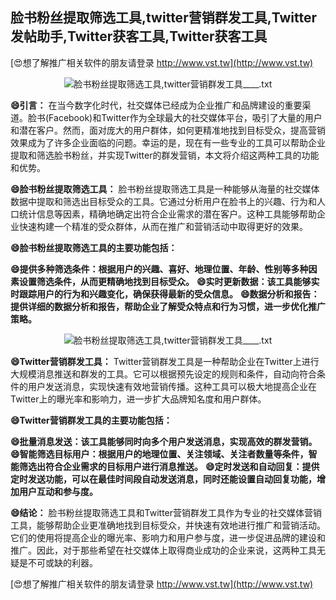 ## **脸书粉丝提取筛选工具,twitter营销群发工具,Twitter发帖助手,Twitter获客工具,Twitter获客工具**

[😍想了解推广相关软件的朋友请登录 http://www.vst.tw](http://www.vst.tw)

 <center><img src="https://vst.tw/MP4/tuiguang/png/0.png" alt="脸书粉丝提取筛选工具,twitter营销群发工具____.txt"></center>

**😄引言：**
在当今数字化时代，社交媒体已经成为企业推广和品牌建设的重要渠道。脸书(Facebook)和Twitter作为全球最大的社交媒体平台，吸引了大量的用户和潜在客户。然而，面对庞大的用户群体，如何更精准地找到目标受众，提高营销效果成为了许多企业面临的问题。幸运的是，现在有一些专业的工具可以帮助企业提取和筛选脸书粉丝，并实现Twitter的群发营销，本文将介绍这两种工具的功能和优势。

**😄脸书粉丝提取筛选工具：**
脸书粉丝提取筛选工具是一种能够从海量的社交媒体数据中提取和筛选出目标受众的工具。它通过分析用户在脸书上的兴趣、行为和人口统计信息等因素，精确地确定出符合企业需求的潜在客户。这种工具能够帮助企业快速构建一个精准的受众群体，从而在推广和营销活动中取得更好的效果。

**😄脸书粉丝提取筛选工具的主要功能包括：**

**😄提供多种筛选条件：根据用户的兴趣、喜好、地理位置、年龄、性别等多种因素设置筛选条件，从而更精确地找到目标受众。**
**😄实时更新数据：该工具能够实时跟踪用户的行为和兴趣变化，确保获得最新的受众信息。**
**😄数据分析和报告：提供详细的数据分析和报告，帮助企业了解受众特点和行为习惯，进一步优化推广策略。**

 <center><img src="https://vst.tw/MP4/tuiguang/png/1.png" alt="脸书粉丝提取筛选工具,twitter营销群发工具____.txt"></center>

**😄Twitter营销群发工具：**
Twitter营销群发工具是一种帮助企业在Twitter上进行大规模消息推送和群发的工具。它可以根据预先设定的规则和条件，自动向符合条件的用户发送消息，实现快速有效地营销传播。这种工具可以极大地提高企业在Twitter上的曝光率和影响力，进一步扩大品牌知名度和用户群体。

**😄Twitter营销群发工具的主要功能包括：**

**😄批量消息发送：该工具能够同时向多个用户发送消息，实现高效的群发营销。**
**😄智能筛选目标用户：根据用户的地理位置、关注领域、关注者数量等条件，智能筛选出符合企业需求的目标用户进行消息推送。**
**😄定时发送和自动回复：提供定时发送功能，可以在最佳时间段自动发送消息，同时还能设置自动回复功能，增加用户互动和参与度。**

**😄结论：**
脸书粉丝提取筛选工具和Twitter营销群发工具作为专业的社交媒体营销工具，能够帮助企业更准确地找到目标受众，并快速有效地进行推广和营销活动。它们的使用将提高企业的曝光率、影响力和用户参与度，进一步促进品牌的建设和推广。因此，对于那些希望在社交媒体上取得商业成功的企业来说，这两种工具无疑是不可或缺的利器。

[😍想了解推广相关软件的朋友请登录 http://www.vst.tw](http://www.vst.tw)



